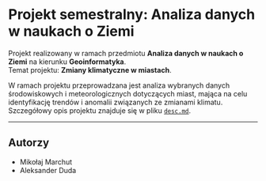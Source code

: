 # Projekt semestralny: Analiza danych w naukach o Ziemi

Projekt realizowany w ramach przedmiotu **Analiza danych w naukach o Ziemi** na kierunku **Geoinformatyka**.  
Temat projektu: **Zmiany klimatyczne w miastach**.

W ramach projektu przeprowadzana jest analiza wybranych danych środowiskowych i meteorologicznych dotyczących miast, mająca na celu identyfikację trendów i anomalii związanych ze zmianami klimatu. Szczegółowy opis projektu znajduje się w pliku [`desc.md`](my_project/desc.md).

---

## Autorzy

- Mikołaj Marchut 
- Aleksander Duda